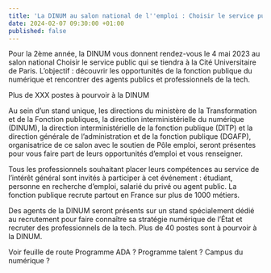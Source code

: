 ```yaml
---
title: 'La DINUM au salon national de l''emploi : Choisir le service public'
date: 2024-02-07 09:30:00 +01:00
published: false
---
```


Pour la 2ème année, la DINUM vous donnent rendez-vous le 4 mai 2023 au salon national Choisir le service public qui se tiendra à la Cité Universitaire de Paris. 
L’objectif : découvrir les opportunités de la fonction publique du numérique et rencontrer des agents publics et professionnels de la tech. 

Plus de XXX postes à pourvoir à la DINUM

Au sein d’un stand unique, les directions du ministère de la Transformation et de la Fonction publiques, la direction interministérielle du numérique (DINUM), la direction interministérielle de la fonction publique (DITP) et la direction générale de l’administration et de la fonction publique (DGAFP), organisatrice de ce salon avec le soutien de Pôle emploi, seront présentes pour vous faire part de leurs opportunités d’emploi et vous renseigner.

Tous les professionnels souhaitant placer leurs compétences au service de l’intérêt général sont invités à participer à cet événement : étudiant, personne en recherche d’emploi, salarié du privé ou agent public. La fonction publique recrute partout en France sur plus de 1000 métiers.

Des agents de la DINUM seront présents sur un stand spécialement dédié au recrutement pour faire connaître sa stratégie numérique de l’État et recruter des professionnels de la tech. Plus de 40 postes sont à pourvoir à la DINUM.

Voir feuille de route
Programme ADA ?
Programme talent ? 
Campus du numérique ?  